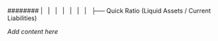 ######## |   |   |   |   |   |   |   ├── Quick Ratio (Liquid Assets / Current Liabilities)

*Add content here*
